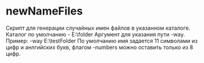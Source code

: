# newNameFiles
Скрипт для генерации случайных имен файлов в указанном каталоге.
Каталог по умолчанию - E:\folder 
Аргумент для указания пути -way. Пример: -way E:\testFolder
По умолчанию имя задается 11 символами из цифр и анлгийских букв, флагом -numbers можно оставить только из 8 цифр.
